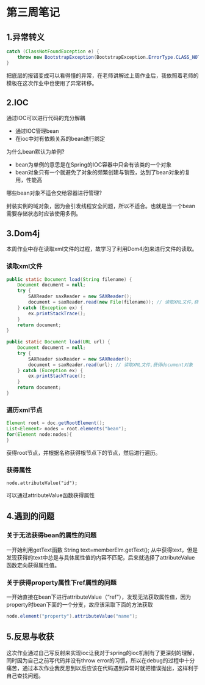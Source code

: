# 第三周笔记

## 1.异常转义

```java
catch (ClassNotFoundException e) {
    throw new BootstrapException(BootstrapException.ErrorType.CLASS_NOTFOUND, "属性中标注的类不存在");
}
```

把底层的报错变成可以看得懂的异常，在老师讲解过上周作业后，我依照着老师的模板在这次作业中也使用了异常转移。

## 2.IOC

通过IOC可以进行代码的充分解耦

- 通过IOC管理bean
- 在ioc中对有依赖关系的bean进行绑定

为什么bean默认为单例?

* bean为单例的意思是在Spring的IOC容器中只会有该类的一个对象
* bean对象只有一个就避免了对象的频繁创建与销毁，达到了bean对象的复用，性能高

哪些bean对象不适合交给容器进行管理?

封装实例的域对象，因为会引发线程安全问题，所以不适合。也就是当一个bean需要存储状态时应该使用多例。

## 3.Dom4j

本周作业中存在读取xml文件的过程，故学习了利用Dom4j包来进行文件的读取。

### 读取xml文件

```Java
public static Document load(String filename) {  
    Document document = null;  
    try {  
        SAXReader saxReader = new SAXReader();  
        document = saxReader.read(new File(filename)); // 读取XML文件,获得document对象  
    } catch (Exception ex) {  
        ex.printStackTrace();  
    }  
    return document;  
}  
  
public static Document load(URL url) {  
    Document document = null;  
    try {  
        SAXReader saxReader = new SAXReader();  
        document = saxReader.read(url); // 读取XML文件,获得document对象  
    } catch (Exception ex) {  
        ex.printStackTrace();  
    }  
    return document;  
}
```

### 遍历xml节点

```java
Element root = doc.getRootElement();
List<Element> nodes = root.elements("bean");
for(Element node:nodes){
}
```

获得root节点，并根据名称获得根节点下的节点，然后进行遍历。

### 获得属性

```
node.attributeValue("id");
```

可以通过attributeValue函数获得属性

## 4.遇到的问题

### 关于无法获得bean的属性的问题

一开始利用getText函数 String text=memberElm.getText();  从中获得text，但是发现获得的text中总是与具体属性值的内容不匹配，后来就选择了attributeValue函数定向获得属性值。

### 关于获得property属性下ref属性的问题

一开始直接在bean下进行attributeValue（“ref”），发现无法获取属性值，因为property时bean下面的一个分支，故应该采取下面的方法获取

```java
node.element("property").attributeValue("name");
```

## 5.反思与收获

这次作业通过自己写反射来实现ioc让我对于spring的ioc机制有了更深刻的理解，同时因为自己之前写代码并没有throw error的习惯，所以在debug的过程中十分痛苦，通过本次作业我反思到以后应该在代码遇到异常时就把错误抛出，这样利于自己查找问题。